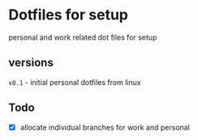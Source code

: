 # Dotfiles for setup

personal and work related dot files for setup

## versions
`v0.1` - initial personal dotfiles from linux

## Todo

- [x] allocate individual branches for work and personal
